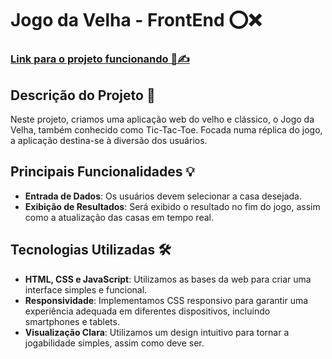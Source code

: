# Jogo da Velha - FrontEnd ⭕❌

### [Link para o projeto funcionando 🔗✍️](https://julio7745.github.io/JogoDaVelha-FrontEnd/)

## Descrição do Projeto 📝

Neste projeto, criamos uma aplicação web do velho e clássico, o Jogo da Velha, também conhecido como Tic-Tac-Toe. Focada numa réplica do jogo, a aplicação destina-se à diversão dos usuários.

## Principais Funcionalidades 💡
- **Entrada de Dados**: Os usuários devem selecionar a casa desejada.
- **Exibição de Resultados**: Será exibido o resultado no fim do jogo, assim como a atualização das casas em tempo real.

## Tecnologias Utilizadas 🛠️

- **HTML, CSS e JavaScript**: Utilizamos as bases da web para criar uma interface simples e funcional.
- **Responsividade**: Implementamos CSS responsivo para garantir uma experiência adequada em diferentes dispositivos, incluindo smartphones e tablets.
- **Visualização Clara**: Utilizamos um design intuitivo para tornar a jogabilidade simples, assim como deve ser.
